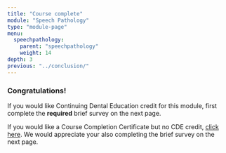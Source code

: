 ```yaml
---
title: "Course complete"
module: "Speech Pathology"
type: "module-page"
menu:
  speechpathology:
    parent: "speechpathology"
    weight: 14
depth: 3
previous: "../conclusion/"
---
```

<div class="pageblock"><h3>Congratulations!</h3><div class="maintext">
<p>If you would like Continuing Dental Education credit for this module, first complete the  <strong>required</strong> brief survey on the next page.</p>
<p>If you would like a Course Completion Certificate but no CDE credit, <a href="https://www1.columbia.edu/sec/ccnmtl/remote/static/match/pdf/MATCH_SLP_Completion_Certificate.pdf" target="blank">click here</a>. We would appreciate your also completing the brief survey on the next page.</p>
</div>
</div>